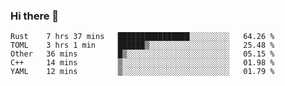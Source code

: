 ### Hi there 👋

<!--
**berkus/berkus** is a ✨ _special_ ✨ repository because its `README.md` (this file) appears on your GitHub profile.

Here are some ideas to get you started:

- 🔭 I’m currently working on ...
- 🌱 I’m currently learning ...
- 👯 I’m looking to collaborate on ...
- 🤔 I’m looking for help with ...
- 💬 Ask me about ...
- 📫 How to reach me: ...
- 😄 Pronouns: ...
- ⚡ Fun fact: ...
-->

<!--START_SECTION:waka-->
```text
Rust    7 hrs 37 mins   ████████████████░░░░░░░░░   64.26 % 
TOML    3 hrs 1 min     ██████▒░░░░░░░░░░░░░░░░░░   25.48 % 
Other   36 mins         █▒░░░░░░░░░░░░░░░░░░░░░░░   05.15 % 
C++     14 mins         ▒░░░░░░░░░░░░░░░░░░░░░░░░   01.98 % 
YAML    12 mins         ▒░░░░░░░░░░░░░░░░░░░░░░░░   01.79 % 
```
<!--END_SECTION:waka-->
